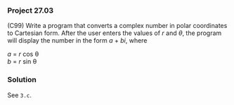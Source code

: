 ### Project 27.03

(C99) Write a program that converts a complex number in polar coordinates to
Cartesian form. After the user enters the values of *r* and <em>&theta;</em>,
the program will display the number in the form *a* + *bi*, where

*a* = *r* cos &theta;  
*b* = *r* sin &theta;

### Solution

See `3.c`.

